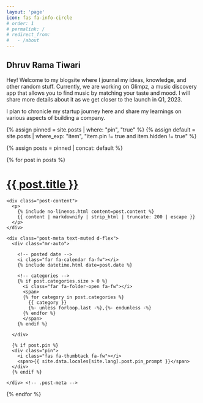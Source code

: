 ```yaml
---
layout: 'page'
icon: fas fa-info-circle
# order: 1
# permalink: /
# redirect_from:
#   - /about
---
```

## Dhruv Rama Tiwari


Hey! Welcome to my blogsite where I journal my ideas, knowledge, and other random stuff. Currently, we are working on Glimpz, a music discovery app that allows you to find music by matching your taste and mood. I will share more details about it as we get closer to the launch in Q1, 2023. 

I plan to chronicle my startup journey here and share my learnings on various aspects of building a company. 

<!-- When I'm not think of ways to revolutionize the Music Industry, you can find me .... -->

{% assign pinned = site.posts | where: "pin", "true" %}
{% assign default = site.posts | where_exp: "item", "item.pin != true and item.hidden != true" %}

{% assign posts = pinned | concat: default %}

<div id="post-list">

{% for post in posts %}

  <div class="post-preview">
    <h1>
      <a href="{{ post.url | relative_url }}">{{ post.title }}</a>
    </h1>

    <div class="post-content">
      <p>
        {% include no-linenos.html content=post.content %}
        {{ content | markdownify | strip_html | truncate: 200 | escape }}
      </p>
    </div>

    <div class="post-meta text-muted d-flex">
      <div class="mr-auto">

        <!-- posted date -->
        <i class="far fa-calendar fa-fw"></i>
        {% include datetime.html date=post.date %}

        <!-- categories -->
        {% if post.categories.size > 0 %}
          <i class="far fa-folder-open fa-fw"></i>
          <span>
          {% for category in post.categories %}
            {{ category }}
            {%- unless forloop.last -%},{%- endunless -%}
          {% endfor %}
          </span>
        {% endif %}

      </div>

      {% if post.pin %}
      <div class="pin">
        <i class="fas fa-thumbtack fa-fw"></i>
        <span>{{ site.data.locales[site.lang].post.pin_prompt }}</span>
      </div>
      {% endif %}

    </div> <!-- .post-meta -->

  </div> <!-- .post-review -->

{% endfor %}

</div> <!-- #post-list -->